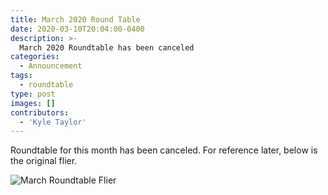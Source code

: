 ```yaml
---
title: March 2020 Round Table
date: 2020-03-10T20:04:00-0400
description: >-
  March 2020 Roundtable has been canceled
categories:
  - Announcement
tags:
  - roundtable
type: post
images: []
contributors:
  - 'Kyle Taylor'
---
```


Roundtable for this month has been canceled. For reference later, below is the original flier.

![March Roundtable Flier](march-rt-flyer.jpg "March Roundtable Flier")
